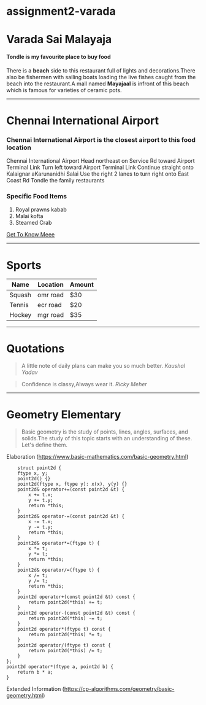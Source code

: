 # assignment2-varada
# Varada Sai Malayaja
#### Tondle is my favourite place to buy food

There is a **beach** side to this restaurant full of lights and decorations.There also be fishermen with sailing boats loading the live fishes caught from the beach into the restaurant.A mall named **Mayajaal** is infront of this beach which is famous for varieties of ceramic pots.

-------------------------------------------------------------------------------

# Chennai International Airport
### Chennai International Airport is the closest airport to this food location
Chennai International Airport
Head northeast on Service Rd toward Airport Terminal Link
Turn left toward Airport Terminal Link
Continue straight onto Kalaignar aKarunanidhi Salai
Use the right 2 lanes to turn right onto East Coast Rd
Tondle the family restaurants

### Specific Food Items

1. Royal prawns kabab
2. Malai kofta
3. Steamed Crab

[Get To Know Meee](https://github.com/S546830/assignment2-varada/blob/main/AboutMe.md)

--------------------------------------------------------------------------------------------------------

# Sports  

| Name   |   Location   |   Amount   |
|--------|--------------|------------|
| Squash | omr road     | $30        |
| Tennis | ecr road     | $20        |
| Hockey | mgr road     | $35        |

--------------------------------------------------------------------------------------------------------

# Quotations

>A little note of daily plans can make you so much better. *Kaushal Yadav*

>Confidence is classy,Always wear it. *Ricky Meher*

---------------------------------------------------------------------------------------------------------

# Geometry  Elementary

>Basic geometry is the study of points, lines, angles, surfaces, and solids.The study of this topic starts with an understanding of these. Let's define them.

Elaboration (https://www.basic-mathematics.com/basic-geometry.html)

        struct point2d {
        ftype x, y;
        point2d() {}
        point2d(ftype x, ftype y): x(x), y(y) {}
        point2d& operator+=(const point2d &t) {
            x += t.x;
            y += t.y;
            return *this;
        }
        point2d& operator-=(const point2d &t) {
            x -= t.x;
            y -= t.y;
            return *this;
        }
        point2d& operator*=(ftype t) {
            x *= t;
            y *= t;
            return *this;
        }
        point2d& operator/=(ftype t) {
            x /= t;
            y /= t;
            return *this;
        }
        point2d operator+(const point2d &t) const {
            return point2d(*this) += t;
        }
        point2d operator-(const point2d &t) const {
            return point2d(*this) -= t;
        }
        point2d operator*(ftype t) const {
            return point2d(*this) *= t;
        }
        point2d operator/(ftype t) const {
            return point2d(*this) /= t;
        }
    };
    point2d operator*(ftype a, point2d b) {
        return b * a;
    }

Extended Information (https://cp-algorithms.com/geometry/basic-geometry.html)